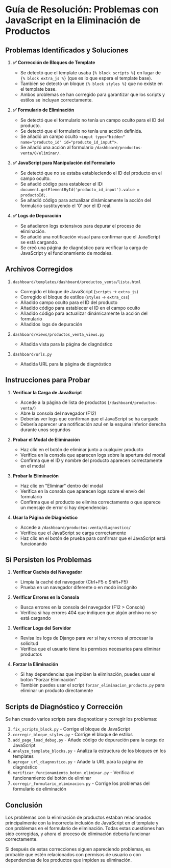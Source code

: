 # Guía de Resolución: Problemas con JavaScript en la Eliminación de Productos

## Problemas Identificados y Soluciones

1. **✅ Corrección de Bloques de Template**
   - Se detectó que el template usaba `{% block scripts %}` en lugar de `{% block extra_js %}` (que es lo que espera el template base).
   - También se detectó un bloque `{% block styles %}` que no existe en el template base.
   - Ambos problemas se han corregido para garantizar que los scripts y estilos se incluyan correctamente.

2. **✅ Formulario de Eliminación**
   - Se detectó que el formulario no tenía un campo oculto para el ID del producto.
   - Se detectó que el formulario no tenía una acción definida.
   - Se añadió un campo oculto `<input type="hidden" name="producto_id" id="producto_id_input">`.
   - Se añadió una acción al formulario `/dashboard/productos-venta/0/eliminar/`.

3. **✅ JavaScript para Manipulación del Formulario**
   - Se detectó que no se estaba estableciendo el ID del producto en el campo oculto.
   - Se añadió código para establecer el ID: `document.getElementById('producto_id_input').value = productoId;`.
   - Se añadió código para actualizar dinámicamente la acción del formulario sustituyendo el '0' por el ID real.

4. **✅ Logs de Depuración**
   - Se añadieron logs extensivos para depurar el proceso de eliminación.
   - Se añadió una notificación visual para confirmar que el JavaScript se está cargando.
   - Se creó una página de diagnóstico para verificar la carga de JavaScript y el funcionamiento de modales.

## Archivos Corregidos

1. `dashboard/templates/dashboard/productos_venta/lista.html`
   - Corregido el bloque de JavaScript (`scripts` → `extra_js`)
   - Corregido el bloque de estilos (`styles` → `extra_css`)
   - Añadido campo oculto para el ID del producto
   - Añadido código para establecer el ID en el campo oculto
   - Añadido código para actualizar dinámicamente la acción del formulario
   - Añadidos logs de depuración

2. `dashboard/views/productos_venta_views.py`
   - Añadida vista para la página de diagnóstico

3. `dashboard/urls.py`
   - Añadida URL para la página de diagnóstico

## Instrucciones para Probar

1. **Verificar la Carga de JavaScript**
   - Accede a la página de lista de productos (`/dashboard/productos-venta/`)
   - Abre la consola del navegador (F12)
   - Deberías ver logs que confirman que el JavaScript se ha cargado
   - Debería aparecer una notificación azul en la esquina inferior derecha durante unos segundos

2. **Probar el Modal de Eliminación**
   - Haz clic en el botón de eliminar junto a cualquier producto
   - Verifica en la consola que aparecen logs sobre la apertura del modal
   - Confirma que el ID y nombre del producto aparecen correctamente en el modal

3. **Probar la Eliminación**
   - Haz clic en "Eliminar" dentro del modal
   - Verifica en la consola que aparecen logs sobre el envío del formulario
   - Confirma que el producto se elimina correctamente o que aparece un mensaje de error si hay dependencias

4. **Usar la Página de Diagnóstico**
   - Accede a `/dashboard/productos-venta/diagnostico/`
   - Verifica que el JavaScript se carga correctamente
   - Haz clic en el botón de prueba para confirmar que el JavaScript está funcionando

## Si Persisten los Problemas

1. **Verificar Cachés del Navegador**
   - Limpia la caché del navegador (Ctrl+F5 o Shift+F5)
   - Prueba en un navegador diferente o en modo incógnito

2. **Verificar Errores en la Consola**
   - Busca errores en la consola del navegador (F12 > Consola)
   - Verifica si hay errores 404 que indiquen que algún archivo no se está cargando

3. **Verificar Logs del Servidor**
   - Revisa los logs de Django para ver si hay errores al procesar la solicitud
   - Verifica que el usuario tiene los permisos necesarios para eliminar productos

4. **Forzar la Eliminación**
   - Si hay dependencias que impiden la eliminación, puedes usar el botón "Forzar Eliminación"
   - También puedes usar el script `forzar_eliminacion_producto.py` para eliminar un producto directamente

## Scripts de Diagnóstico y Corrección

Se han creado varios scripts para diagnosticar y corregir los problemas:

1. `fix_scripts_block.py` - Corrige el bloque de JavaScript
2. `corregir_bloque_styles.py` - Corrige el bloque de estilos
3. `add_page_load_debug.py` - Añade código de depuración para la carga de JavaScript
4. `analyze_template_blocks.py` - Analiza la estructura de los bloques en los templates
5. `agregar_url_diagnostico.py` - Añade la URL para la página de diagnóstico
6. `verificar_funcionamiento_boton_eliminar.py` - Verifica el funcionamiento del botón de eliminar
7. `corregir_formulario_eliminacion.py` - Corrige los problemas del formulario de eliminación

## Conclusión

Los problemas con la eliminación de productos estaban relacionados principalmente con la incorrecta inclusión de JavaScript en el template y con problemas en el formulario de eliminación. Todas estas cuestiones han sido corregidas, y ahora el proceso de eliminación debería funcionar correctamente.

Si después de estas correcciones siguen apareciendo problemas, es probable que estén relacionados con permisos de usuario o con dependencias de los productos que impiden su eliminación.
